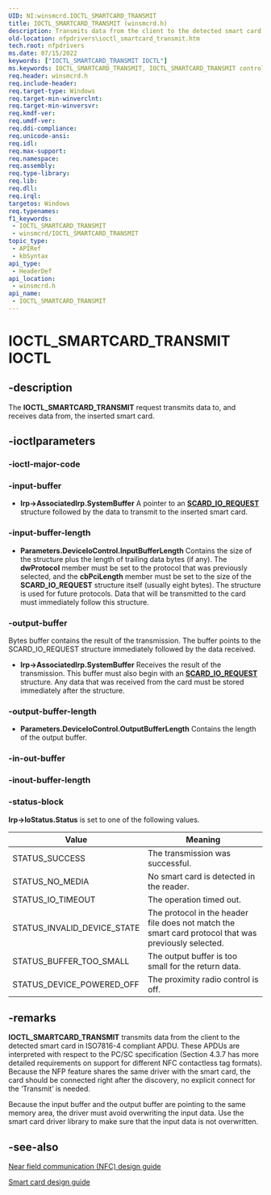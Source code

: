 ```yaml
---
UID: NI:winsmcrd.IOCTL_SMARTCARD_TRANSMIT
title: IOCTL_SMARTCARD_TRANSMIT (winsmcrd.h)
description: Transmits data from the client to the detected smart card in ISO7816-4 compliant APDU.
old-location: nfpdrivers\ioctl_smartcard_transmit.htm
tech.root: nfpdrivers
ms.date: 07/15/2022
keywords: ["IOCTL_SMARTCARD_TRANSMIT IOCTL"]
ms.keywords: IOCTL_SMARTCARD_TRANSMIT, IOCTL_SMARTCARD_TRANSMIT control, IOCTL_SMARTCARD_TRANSMIT control code [Near-Field Proximity Drivers], nfpdrivers.ioctl_smartcard_transmit, winsmcrd/IOCTL_SMARTCARD_TRANSMIT
req.header: winsmcrd.h
req.include-header: 
req.target-type: Windows
req.target-min-winverclnt: 
req.target-min-winversvr: 
req.kmdf-ver: 
req.umdf-ver: 
req.ddi-compliance: 
req.unicode-ansi: 
req.idl: 
req.max-support: 
req.namespace: 
req.assembly: 
req.type-library: 
req.lib: 
req.dll: 
req.irql: 
targetos: Windows
req.typenames: 
f1_keywords:
 - IOCTL_SMARTCARD_TRANSMIT
 - winsmcrd/IOCTL_SMARTCARD_TRANSMIT
topic_type:
 - APIRef
 - kbSyntax
api_type:
 - HeaderDef
api_location:
 - winsmcrd.h
api_name:
 - IOCTL_SMARTCARD_TRANSMIT
---
```


# IOCTL_SMARTCARD_TRANSMIT IOCTL

## -description

The **IOCTL_SMARTCARD_TRANSMIT** request transmits data to, and receives data from, the inserted smart card.

## -ioctlparameters

### -ioctl-major-code

### -input-buffer

* **Irp->AssociatedIrp.SystemBuffer**
  A pointer to an [**SCARD_IO_REQUEST**](ns-winsmcrd-_scard_io_request.md) structure followed by the data to transmit to the inserted smart card.

### -input-buffer-length

* **Parameters.DeviceIoControl.InputBufferLength**
  Contains the size of the structure plus the length of trailing data bytes (if any). The **dwProtocol** member must be set to the protocol that was previously selected, and the **cbPciLength** member must be set to the size of the **SCARD_IO_REQUEST** structure itself (usually eight bytes). The structure is used for future protocols. Data that will be transmitted to the card must immediately follow this structure.

### -output-buffer

Bytes buffer contains the result of the transmission. The buffer points to the SCARD_IO_REQUEST structure immediately followed by the data received.

* **Irp->AssociatedIrp.SystemBuffer**
  Receives the result of the transmission. This buffer must also begin with an [**SCARD_IO_REQUEST**](ns-winsmcrd-_scard_io_request.md) structure. Any data that was received from the card must be stored immediately after the structure.

### -output-buffer-length

* **Parameters.DeviceIoControl.OutputBufferLength**
  Contains the length of the output buffer.

### -in-out-buffer

### -inout-buffer-length

### -status-block

**Irp->IoStatus.Status** is set to one of the following values.

| Value | Meaning |
| ----- | ------- |
| STATUS_SUCCESS              | The transmission was successful. |
| STATUS_NO_MEDIA             | No smart card is detected in the reader. |
| STATUS_IO_TIMEOUT           | The operation timed out. |
| STATUS_INVALID_DEVICE_STATE | The protocol in the header file does not match the smart card protocol that was previously selected. |
| STATUS_BUFFER_TOO_SMALL     | The output buffer is too small for the return data. |
| STATUS_DEVICE_POWERED_OFF   | The proximity radio control is off. |

## -remarks

**IOCTL_SMARTCARD_TRANSMIT** transmits data from the client to the detected smart card in ISO7816-4 compliant APDU. These APDUs are interpreted with respect to the PC/SC specification (Section 4.3.7 has more detailed requirements on support for different NFC contactless tag formats). Because the NFP feature shares the same driver with the smart card, the card should be connected right after the discovery, no explicit connect for the ‘Transmit’ is needed.

Because the input buffer and the output buffer are pointing to the same memory area, the driver must avoid overwriting the input data. Use the smart card driver library to make sure that the input data is not overwritten.

## -see-also

[Near field communication (NFC) design guide](/windows-hardware/drivers/nfc/)

[Smart card design guide](/windows-hardware/drivers/nfc/design-guide-smart-card)
